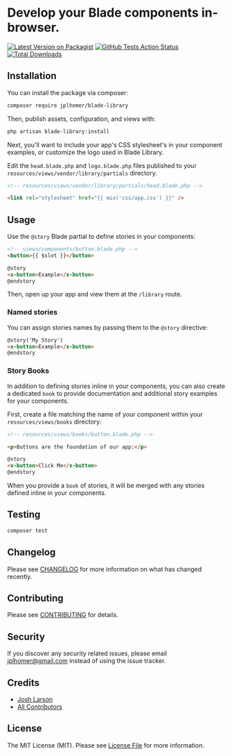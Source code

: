 # Develop your Blade components in-browser.

[![Latest Version on Packagist](https://img.shields.io/packagist/v/jplhomer/blade-library.svg?style=flat-square)](https://packagist.org/packages/jplhomer/blade-library)
[![GitHub Tests Action Status](https://img.shields.io/github/workflow/status/jplhomer/blade-library/run-tests?label=tests)](https://github.com/jplhomer/blade-library/actions?query=workflow%3Arun-tests+branch%3Amaster)
[![Total Downloads](https://img.shields.io/packagist/dt/jplhomer/blade-library.svg?style=flat-square)](https://packagist.org/packages/jplhomer/blade-library)


## Installation

You can install the package via composer:

```bash
composer require jplhomer/blade-library
```

Then, publish assets, configuration, and views with:

```bash
php artisan blade-library:install
```

Next, you'll want to include your app's CSS stylesheet's in your component examples, or customize the logo used in Blade Library.

Edit the `head.blade.php` and `logo.blade.php` files published to your `resources/views/vendor/library/partials` directory.

```html
<!-- resources/views/vendor/library/partials/head.blade.php -->

<link rel="stylesheet" href="{{ mix('css/app.css') }}" />
```

## Usage

Use the `@story` Blade partial to define stories in your components:

```html
<!-- views/components/button.blade.php -->
<button>{{ $slot }}</button>

@story
<x-button>Example</x-button>
@endstory
```

Then, open up your app and view them at the `/library` route.

### Named stories

You can assign stories names by passing them to the `@story` directive:

```html
@story('My Story')
<x-button>Example</x-button>
@endstory
```

### Story Books

In addition to defining stories inline in your components, you can also create a dedicated `book` to provide documentation and additional story examples for your components.

First, create a file matching the name of your component within your `resources/views/books` directory:

```html
<!-- resources/views/books/button.blade.php -->

<p>Buttons are the foundation of our app:</p>

@story
<x-button>Click Me</x-button>
@endstory
```

When you provide a `book` of stories, it will be merged with any stories defined inline in your components.

## Testing

``` bash
composer test
```

## Changelog

Please see [CHANGELOG](CHANGELOG.md) for more information on what has changed recently.

## Contributing

Please see [CONTRIBUTING](CONTRIBUTING.md) for details.

## Security

If you discover any security related issues, please email jplhomer@gmail.com instead of using the issue tracker.

## Credits

- [Josh Larson](https://github.com/jplhomer)
- [All Contributors](../../contributors)

## License

The MIT License (MIT). Please see [License File](LICENSE.md) for more information.
